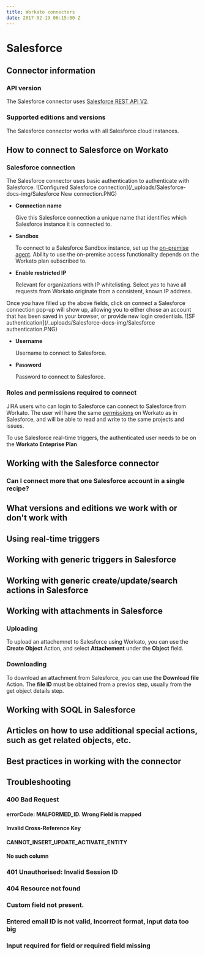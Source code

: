 ```yaml
---
title: Workato connectors
date: 2017-02-19 06:15:00 Z
---
```


# Salesforce

## Connector information

### API version
The Salesforce connector uses [Salesforce REST API V2](https://docs.atlassian.com/jira/REST/cloud/).

### Supported editions and versions
The Salesforce connector works with all Salesforce cloud instances. 

## How to connect to Salesforce on Workato

### Salesforce connection
The Salesforce connector uses basic authentication to authenticate with Salesforce.
![Configured Salesforce connection](/_uploads/Salesforce-docs-img/Salesforce New connection.PNG)
* **Connection name**

  Give this Salesforce connection a unique name that identifies which Salesforce instance it is connected to.

* **Sandbox**

  To connect to a Salesforce Sandbox instance, set up the [on-premise agent](https://www.workato.com/secure_agents). Ability to use the on-premise access functionality depends on the Workato plan subscribed to.

* **Enable restricted IP**

  Relevant for organizations with IP whitelisting. Select *yes* to have all requests from Workato originate from a consistent, known IP address.

Once you have filled up the above fields, click on connect a Salesforce connection pop-up will show up, allowing you to either chose an account that has been saved in your browser, or provide new login credentials. ![SF authentication](/_uploads/Salesforce-docs-img/Salesforce authentication.PNG)

* **Username**

  Username to connect to Salesforce.

* **Password**

  Password to connect to Salesforce.
  

### Roles and permissions required to connect
JIRA users who can login to Salesforce can connect to Salesforce from Workato. The user will have the same [permissions](https://developer.salesforce.com/docs/atlas.en-us.securityImplGuide.meta/securityImplGuide/admin_userperms.htm) on Workato as in Salesforce, and will be able to read and write to the same projects and issues.

To use Salesforce real-time triggers, the authenticated user needs to be on the **Workato Enteprise Plan**

## Working with the Salesforce connector

### Can I connect more that one Salesforce account in a single recipe?

## What versions and editions we work with or don't work with



## Using real-time triggers



## Working with generic triggers in Salesforce



## Working with generic create/update/search actions in Salesforce



## Working with attachments in Salesforce

### Uploading

To upload an attachemnet to Salesforce using Workato, you can use the **Create Object** Action, and select **Attachement** under the **Object** field. 

### Downloading
To download an attachment from Salesforce, you can use the **Download file** Action.  The **file ID** must be obtained from a previos step, usually from the get object details step. 

## Working with SOQL in Salesforce

## Articles on how to use additional special actions, such as get related objects, etc.

## Best practices in working with the connector

## Troubleshooting

### 400 Bad Request

####  errorCode: MALFORMED_ID. Wrong Field is mapped

####  Invalid Cross-Reference Key

####  CANNOT_INSERT_UPDATE_ACTIVATE_ENTITY

####  No such column 

### 401 Unauthorised: Invalid Session ID

### 404 Resource not found 

### Custom field not present. 

### Entered email ID is not valid, Incorrect format, input data too big

### Input required for field or required field missing
